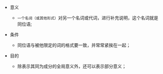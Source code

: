 * 意义
  + `一个名词（或其他形式）`对另一个名词或代词，进行补充说明，这个名词就是同位语;

* 条件
  + 同位语与被他限定的词的格式要一致，并常常紧挨在一起；

* 目的
  + 除表示其同为成分的全局意义外，还可以表示部分意义；